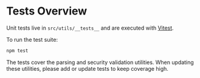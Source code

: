 # Tests Overview

Unit tests live in `src/utils/__tests__` and are executed with [Vitest](https://vitest.dev/).

To run the test suite:
```bash
npm test
```

The tests cover the parsing and security validation utilities. When updating these utilities, please add or update tests to keep coverage high.
